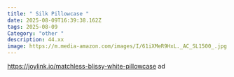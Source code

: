 ```yaml
---
title: " Silk Pillowcase "
date: 2025-08-09T16:39:38.162Z
tags: 2025-08-09
Category: "other "
description: 44.xx
image: https://m.media-amazon.com/images/I/61iXMeR9HxL._AC_SL1500_.jpg
---
```

https://joylink.io/matchless-blissy-white-pillowcase  ad